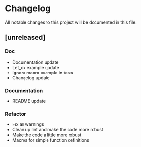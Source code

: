 # Changelog

All notable changes to this project will be documented in this file.

## [unreleased]

### Doc

- Documentation update
- Let_ok example update
- Ignore macro example in tests
- Changelog update

### Documentation

- README update

### Refactor

- Fix all warnings
- Clean up lint and make the code more robust
- Make the code a little more robust
- Macros for simple function definitions

<!-- generated by git-cliff -->
